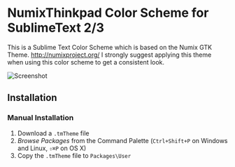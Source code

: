 # NumixThinkpad Color Scheme for SublimeText 2/3

This is a Sublime Text Color Scheme which is based on the Numix GTK Theme.
http://numixproject.org/
I strongly suggest applying this theme when using this color scheme to get a consistent look.

![Screenshot](https://raw.github.com/mohlerm/sublime-color-scheme-numix-thinkpad/master/numix_thinkpad_1.png)

## Installation

### Manual Installation

1. Download a `.tmTheme` file
2. *Browse Packages* from the Command Palette (`Ctrl+Shift+P` on Windows and Linux, `⇧⌘P` on OS X)
3. Copy the `.tmTheme` file to `Packages\User`
